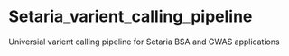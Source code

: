 # Setaria_varient_calling_pipeline
 Universial varient calling pipeline for Setaria BSA and GWAS applications

